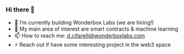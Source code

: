 ### Hi there 👋

- 🔭 I’m currently building Wonderbox Labs (we are hiring!)
- 🌱 My main area of interest are smart contracts & machine learning 
- 📫 How to reach me: d.cifarelli@wonderboxlabs.com
- ⚡ Reach out if have some interesting project in the web3 space

<!--
**davide221/davide221** is a ✨ _special_ ✨ repository because its `README.md` (this file) appears on your GitHub profile.

Here are some ideas to get you started:

- 🔭 I’m currently working on ...
- 🌱 I’m currently learning ...
- 👯 I’m looking to collaborate on ...
- 🤔 I’m looking for help with ...
- 💬 Ask me about ...
- 📫 How to reach me: ...
- 😄 Pronouns: ...
- ⚡ Fun fact: ...
-->
